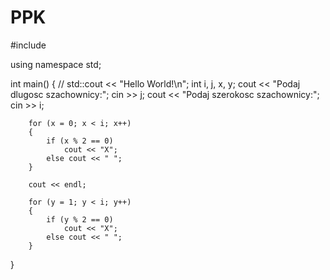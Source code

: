 # PPK
#include <iostream>

using namespace std;

int main()
{
    // std::cout << "Hello World!\n"; 
    int i, j, x, y;
    cout << "Podaj dlugosc szachownicy:";
    cin >> j;
    cout << "Podaj szerokosc szachownicy:";
    cin >> i;


    
        for (x = 0; x < i; x++)
        {
            if (x % 2 == 0)
                cout << "X";
            else cout << " ";
        }
  
        cout << endl; 

        for (y = 1; y < i; y++)
        {
            if (y % 2 == 0)
                cout << "X";
            else cout << " ";
        }
}
